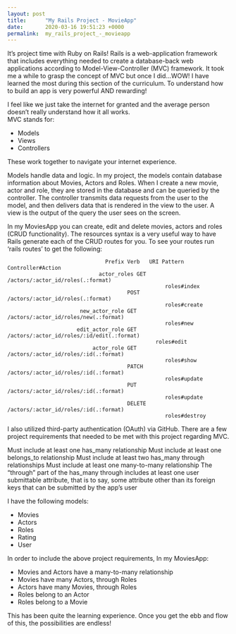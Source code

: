 ```yaml
---
layout: post
title:      "My Rails Project - MovieApp"
date:       2020-03-16 19:51:23 +0000
permalink:  my_rails_project_-_movieapp
---
```



It’s project time with Ruby on Rails!  Rails is a web-application framework that includes everything needed to create a database-back web applications according to Model-View-Controller (MVC) framework. It took me a while to grasp the concept of MVC but once I did...WOW!  I have learned the most during this section of the curriculum.  To understand how to build an app is very powerful AND rewarding! 

I feel like we just take the internet for granted and the average person doesn’t really understand how it all works.  
MVC stands for:

* Models
* Views
* Controllers

These work together to navigate your internet experience. 

Models handle data and logic.  In my project, the models contain database information about  Movies, Actors and Roles.  When I create a new movie, actor and role, they are stored in the database and can be queried by the controller. The controller transmits data requests from the user to the model, and then delivers data that is rendered in the view to the user.  A view is the output of the query the user sees on the screen.  

In my MoviesApp you can create, edit and delete movies, actors and roles (CRUD functionality). The resources syntax is a very useful way to have Rails generate each of the CRUD routes for you.  To see your routes run ‘rails routes’ to get the following: 


```
                               Prefix Verb   URI Pattern    Controller#Action
      			             actor_roles GET    /actors/:actor_id/roles(.:format)
                                                  roles#index
                                      POST   /actors/:actor_id/roles(.:format)
                                                  roles#create
                       new_actor_role GET    /actors/:actor_id/roles/new(.:format)
                                                  roles#new
                      edit_actor_role GET    /actors/:actor_id/roles/:id/edit(.:format)
                                               roles#edit
                           actor_role GET    /actors/:actor_id/roles/:id(.:format)
                                                  roles#show
                                      PATCH  /actors/:actor_id/roles/:id(.:format)
                                                  roles#update
                                      PUT    /actors/:actor_id/roles/:id(.:format)
                                                  roles#update
                                      DELETE /actors/:actor_id/roles/:id(.:format)
                                                  roles#destroy
```


I also utilized third-party authentication (OAuth) via GitHub.  There are a few project requirements that needed to be met with this project regarding MVC.

Must include at least one has_many relationship
Must include at least one belongs_to relationship
Must include at least two has_many through relationships
Must include at least one many-to-many relationship
The “through” part of the has_many through includes at least one user submittable attribute, that is to say, some attribute other than its foreign keys that can be submitted by the app’s user

I have the following models:

* Movies
* Actors
* Roles
* Rating
* User

In order to include the above project requirements, In my MoviesApp:

* Movies and Actors have a many-to-many relationship
* Movies have many Actors, through Roles
* Actors have many Movies, through Roles
* Roles belong to an Actor
* Roles belong to a Movie

This has been quite the learning experience.  Once you get the ebb and flow of this, the possibilities are endless!

